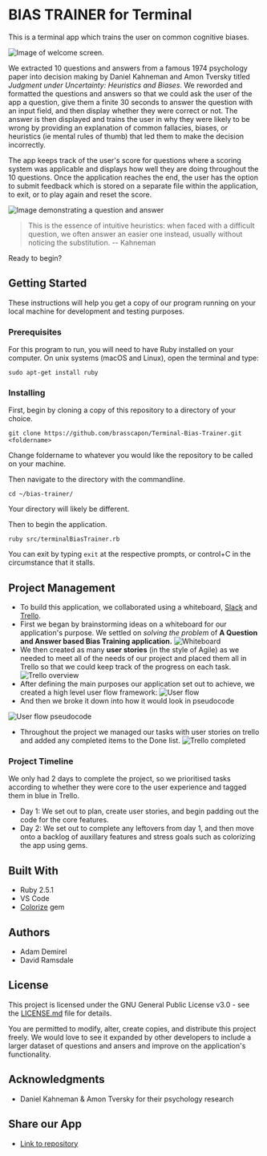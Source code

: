 # BIAS TRAINER for Terminal
This is a terminal app which trains the user on common cognitive biases.

![Image of welcome screen.](https://github.com/brasscapon/Terminal-Bias-Trainer/blob/master/docs/welcome-screen.png)

We extracted 10 questions and answers from a famous 1974 psychology paper into decision making by Daniel Kahneman and Amon Tversky titled *Judgment under Uncertainty: Heuristics and Biases*. We reworded and formatted the questions and answers so that we could ask the user of the app a question, give them a finite 30 seconds to answer the question with an input field, and then display whether they were correct or not. The answer is then displayed and trains the user in why they were likely to be wrong by providing an explanation of common fallacies, biases, or heuristics (ie mental rules of thumb) that led them to make the decision incorrectly. 

The app keeps track of the user's score for questions where a scoring system was applicable and displays how well they are doing throughout the 10 questions. Once the application reaches the end, the user has the option to submit feedback which is stored on a separate file within the application, to exit, or to play again and reset the score.

![Image demonstrating a question and answer](https://github.com/brasscapon/Terminal-Bias-Trainer/blob/master/docs/example-qa.gif)

> This is the essence of intuitive heuristics: when faced with a difficult question, we often answer an easier one instead, usually without noticing the substitution. -- Kahneman

Ready to begin?

## Getting Started
These instructions will help you get a copy of our program running on your local machine for development and testing purposes.
### Prerequisites
For this program to run, you will need to have Ruby installed on your computer. On unix systems (macOS and Linux), open the terminal and type:
```
sudo apt-get install ruby
```

### Installing
First, begin by cloning a copy of this repository to a directory of your choice.
 ```
 git clone https://github.com/brasscapon/Terminal-Bias-Trainer.git <foldername>
 ```
 Change foldername to whatever you would like the repository to be called on your machine.
 
 Then navigate to the directory with the commandline.
 ```
 cd ~/bias-trainer/
 ```
 Your directory will likely be different.
 
 Then to begin the application.
 ```
 ruby src/terminalBiasTrainer.rb
 ```
 You can exit by typing `exit` at the respective prompts, or control+C in the circumstance that it stalls.
 
## Project Management
* To build this application, we collaborated using a whiteboard, [Slack](https://slack.com/) and [Trello](https://trello.com/). 
* First we began by brainstorming ideas on a whiteboard for our application's purpose. We settled on *solving the problem* of **A Question and Answer based Bias Training application.**
![Whiteboard](https://github.com/brasscapon/Terminal-Bias-Trainer/blob/master/docs/whiteboard.jpg)
* We then created as many **user stories** (in the style of Agile) as we needed to meet all of the needs of our project and placed them all in Trello so that we could keep track of the progress on each task.
![Trello overview](https://github.com/brasscapon/Terminal-Bias-Trainer/blob/master/docs/trello-board.png)
* After defining the main purposes our application set out to achieve, we created a high level user flow framework:
![User flow](https://github.com/brasscapon/Terminal-Bias-Trainer/blob/master/docs/project-userflow.png)
* And then we broke it down into how it would look in pseudocode

![User flow pseudocode](https://github.com/brasscapon/Terminal-Bias-Trainer/blob/master/docs/project-framework.png)

* Throughout the project we managed our tasks with user stories on trello and added any completed items to the Done list.
![Trello completed](https://github.com/brasscapon/Terminal-Bias-Trainer/blob/master/docs/trello.gif)

### Project Timeline
We only had 2 days to complete the project, so we prioritised tasks according to whether they were core to the user experience and tagged them in blue in Trello. 
* Day 1: We set out to plan, create user stories, and begin padding out the code for the core features.
* Day 2: We set out to complete any leftovers from day 1, and then move onto a backlog of auxillary features and stress goals such as colorizing the app using gems.

## Built With
* Ruby 2.5.1
* VS Code
* [Colorize](https://github.com/fazibear/colorize) gem

## Authors
* Adam Demirel
* David Ramsdale

## License
This project is licensed under the GNU General Public License v3.0 - see the [LICENSE.md](https://github.com/brasscapon/Terminal-Bias-Trainer/blob/master/LICENSE) file for details.

You are permitted to modify, alter, create copies, and distribute this project freely. We would love to see it expanded by other developers to include a larger dataset of questions and ansers and improve on the application's functionality.

## Acknowledgments
* Daniel Kahneman & Amon Tversky for their psychology research

## Share our App
* [Link to repository](https://github.com/brasscapon/Terminal-Bias-Trainer)
